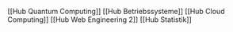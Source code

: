 [[Hub Quantum Computing]]
[[Hub Betriebssysteme]]
[[Hub Cloud Computing]]
[[Hub Web Engineering 2]]
[[Hub Statistik]]



